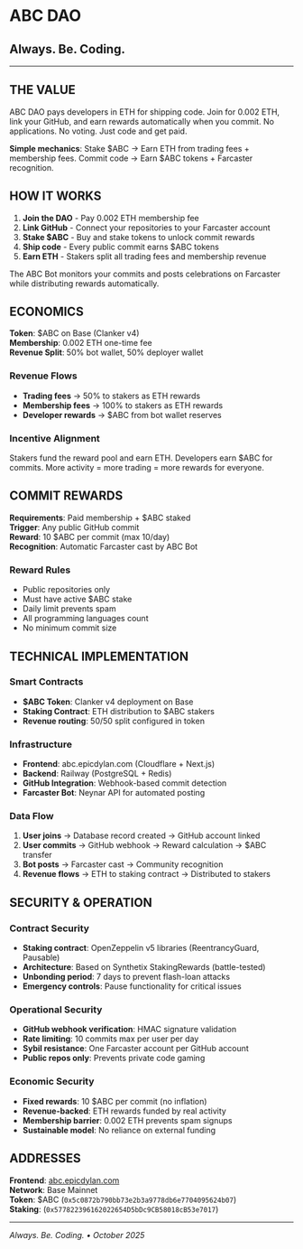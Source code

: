# ABC DAO
## Always. Be. Coding.

---

## THE VALUE

ABC DAO pays developers in ETH for shipping code. Join for 0.002 ETH, link your GitHub, and earn rewards automatically when you commit. No applications. No voting. Just code and get paid.

**Simple mechanics**: Stake $ABC → Earn ETH from trading fees + membership fees. Commit code → Earn $ABC tokens + Farcaster recognition.

## HOW IT WORKS

1. **Join the DAO** - Pay 0.002 ETH membership fee
2. **Link GitHub** - Connect your repositories to your Farcaster account  
3. **Stake $ABC** - Buy and stake tokens to unlock commit rewards
4. **Ship code** - Every public commit earns $ABC tokens
5. **Earn ETH** - Stakers split all trading fees and membership revenue

The ABC Bot monitors your commits and posts celebrations on Farcaster while distributing rewards automatically.

## ECONOMICS

**Token**: $ABC on Base (Clanker v4)  
**Membership**: 0.002 ETH one-time fee  
**Revenue Split**: 50% bot wallet, 50% deployer wallet  

### Revenue Flows
- **Trading fees** → 50% to stakers as ETH rewards
- **Membership fees** → 100% to stakers as ETH rewards  
- **Developer rewards** → $ABC from bot wallet reserves

### Incentive Alignment
Stakers fund the reward pool and earn ETH. Developers earn $ABC for commits. More activity = more trading = more rewards for everyone.

## COMMIT REWARDS

**Requirements**: Paid membership + $ABC staked  
**Trigger**: Any public GitHub commit  
**Reward**: 10 $ABC per commit (max 10/day)  
**Recognition**: Automatic Farcaster cast by ABC Bot  

### Reward Rules
- Public repositories only
- Must have active $ABC stake
- Daily limit prevents spam
- All programming languages count
- No minimum commit size

## TECHNICAL IMPLEMENTATION

### Smart Contracts
- **$ABC Token**: Clanker v4 deployment on Base
- **Staking Contract**: ETH distribution to $ABC stakers
- **Revenue routing**: 50/50 split configured in token

### Infrastructure
- **Frontend**: abc.epicdylan.com (Cloudflare + Next.js)
- **Backend**: Railway (PostgreSQL + Redis)
- **GitHub Integration**: Webhook-based commit detection
- **Farcaster Bot**: Neynar API for automated posting

### Data Flow
1. **User joins** → Database record created → GitHub account linked
2. **User commits** → GitHub webhook → Reward calculation → $ABC transfer
3. **Bot posts** → Farcaster cast → Community recognition
4. **Revenue flows** → ETH to staking contract → Distributed to stakers

## SECURITY & OPERATION

### Contract Security
- **Staking contract**: OpenZeppelin v5 libraries (ReentrancyGuard, Pausable)
- **Architecture**: Based on Synthetix StakingRewards (battle-tested)
- **Unbonding period**: 7 days to prevent flash-loan attacks
- **Emergency controls**: Pause functionality for critical issues

### Operational Security
- **GitHub webhook verification**: HMAC signature validation
- **Rate limiting**: 10 commits max per user per day
- **Sybil resistance**: One Farcaster account per GitHub account
- **Public repos only**: Prevents private code gaming

### Economic Security
- **Fixed rewards**: 10 $ABC per commit (no inflation)
- **Revenue-backed**: ETH rewards funded by real activity
- **Membership barrier**: 0.002 ETH prevents spam signups
- **Sustainable model**: No reliance on external funding

## ADDRESSES

**Frontend**: [abc.epicdylan.com](https://abc.epicdylan.com)  
**Network**: Base Mainnet  
**Token**: $ABC (`0x5c0872b790bb73e2b3a9778db6e7704095624b07`)  
**Staking**: (`0x577822396162022654D5bDc9CB58018cB53e7017`)

---

*Always. Be. Coding. • October 2025*